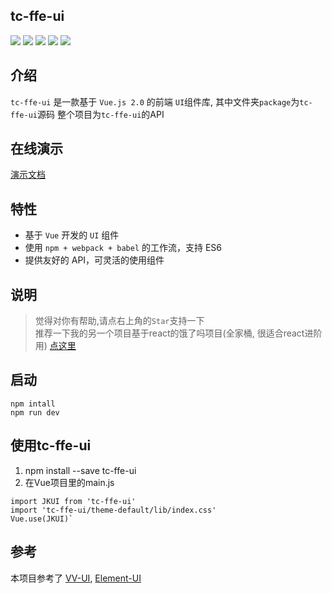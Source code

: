 ## tc-ffe-ui

![](https://img.shields.io/badge/vue-2.5.2-blue.svg)
![](https://img.shields.io/badge/vue--cli-2.8.5-green.svg)
![](https://img.shields.io/badge/vue--router-3.0.1-ff69b4.svg)
![](https://img.shields.io/badge/vue--markdown--loader-2.4.1-yellow.svg)
![](https://img.shields.io/badge/markdown--it--container-2.4.1-003366.svg)

## 介绍

`tc-ffe-ui` 是一款基于 `Vue.js 2.0` 的前端 `UI`组件库, 其中文件夹`package`为`tc-ffe-ui`源码
整个项目为`tc-ffe-ui`的API

## 在线演示

[演示文档](http://www.goingtrace.com)

## 特性

- 基于 `Vue` 开发的 `UI` 组件
- 使用 `npm + webpack + babel` 的工作流，支持 ES6
- 提供友好的 API，可灵活的使用组件

## 说明
> 觉得对你有帮助,请点右上角的`Star`支持一下</br>
> 推荐一下我的另一个项目基于react的饿了吗项目(全家桶, 很适合react进阶用) [点这里](https://github.com/liuyangjike/react-elm)

## 启动
```
npm intall
npm run dev
```

## 使用tc-ffe-ui
 1. npm install --save tc-ffe-ui
 2. 在Vue项目里的main.js
```
import JKUI from 'tc-ffe-ui'
import 'tc-ffe-ui/theme-default/lib/index.css'
Vue.use(JKUI)`
```

## 参考
本项目参考了
[VV-UI](https://github.com/VV-UI/VV-UI),
[Element-UI](https://github.com/ElemeFE/element)
